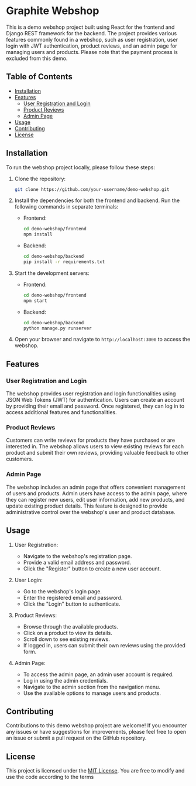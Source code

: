 # Graphite Webshop

This is a demo webshop project built using React for the frontend and Django REST framework for the backend. The project provides various features commonly found in a webshop, such as user registration, user login with JWT authentication, product reviews, and an admin page for managing users and products. Please note that the payment process is excluded from this demo.

## Table of Contents

- [Installation](#installation)
- [Features](#features)
  - [User Registration and Login](#user-registration-and-login)
  - [Product Reviews](#product-reviews)
  - [Admin Page](#admin-page)
- [Usage](#usage)
- [Contributing](#contributing)
- [License](#license)

## Installation

To run the webshop project locally, please follow these steps:

1. Clone the repository:

   ```bash
   git clone https://github.com/your-username/demo-webshop.git
   ```

2. Install the dependencies for both the frontend and backend. Run the following commands in separate terminals:

   - Frontend:

     ```bash
     cd demo-webshop/frontend
     npm install
     ```

   - Backend:

     ```bash
     cd demo-webshop/backend
     pip install -r requirements.txt
     ```

3. Start the development servers:

   - Frontend:

     ```bash
     cd demo-webshop/frontend
     npm start
     ```

   - Backend:

     ```bash
     cd demo-webshop/backend
     python manage.py runserver
     ```

4. Open your browser and navigate to `http://localhost:3000` to access the webshop.

## Features

### User Registration and Login

The webshop provides user registration and login functionalities using JSON Web Tokens (JWT) for authentication. Users can create an account by providing their email and password. Once registered, they can log in to access additional features and functionalities.

### Product Reviews

Customers can write reviews for products they have purchased or are interested in. The webshop allows users to view existing reviews for each product and submit their own reviews, providing valuable feedback to other customers.

### Admin Page

The webshop includes an admin page that offers convenient management of users and products. Admin users have access to the admin page, where they can register new users, edit user information, add new products, and update existing product details. This feature is designed to provide administrative control over the webshop's user and product database.

## Usage

1. User Registration:
   - Navigate to the webshop's registration page.
   - Provide a valid email address and password.
   - Click the "Register" button to create a new user account.

2. User Login:
   - Go to the webshop's login page.
   - Enter the registered email and password.
   - Click the "Login" button to authenticate.

3. Product Reviews:
   - Browse through the available products.
   - Click on a product to view its details.
   - Scroll down to see existing reviews.
   - If logged in, users can submit their own reviews using the provided form.

4. Admin Page:
   - To access the admin page, an admin user account is required.
   - Log in using the admin credentials.
   - Navigate to the admin section from the navigation menu.
   - Use the available options to manage users and products.

## Contributing

Contributions to this demo webshop project are welcome! If you encounter any issues or have suggestions for improvements, please feel free to open an issue or submit a pull request on the GitHub repository.

## License

This project is licensed under the [MIT License](https://opensource.org/licenses/MIT). You are free to modify and use the code according to the terms
